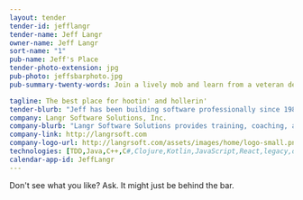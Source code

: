 ```yaml
---
layout: tender
tender-id: jefflangr
tender-name: Jeff Langr
owner-name: Jeff Langr
sort-name: "1"
pub-name: Jeff's Place
tender-photo-extension: jpg
pub-photo: jeffsbarphoto.jpg
pub-summary-twenty-words: Join a lively mob and learn from a veteran developer and author. TDD, design, legacy, BDD, more!

tagline: The best place for hootin' and hollerin'
tender-blurb: "Jeff has been building software professionally since 1982. He's written five books and contributed to Clean Code. Jeff is the owner of Langr Software Solutions."
company: Langr Software Solutions, Inc.
company-blurb: "Langr Software Solutions provides training, coaching, and development services for software development teams."
company-link: http://langrsoft.com
company-logo-url: http://langrsoft.com/assets/images/home/logo-small.png
technologies: [TDD,Java,C++,C#,Clojure,Kotlin,JavaScript,React,legacy,design]
calendar-app-id: JeffLangr
---
```

Don't see what you like? Ask. It might just be behind the bar.

